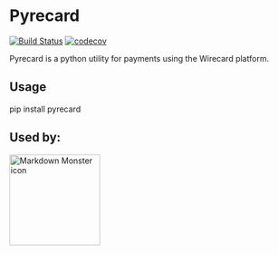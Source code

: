 # Pyrecard

[![Build Status](https://travis-ci.com/DiegoMagg/pyrecard.svg?token=tABSMskBskhEHyyfYxzM&branch=master)](https://github.com/DiegoMagg/pyrecard)
[![codecov](https://codecov.io/gh/DiegoMagg/pyrecard/branch/master/graph/badge.svg?token=RT3ZXODSAH)](https://codecov.io/gh/DiegoMagg/pyrecard)

Pyrecard is a python utility for payments using the Wirecard platform.

## Usage

pip install pyrecard

## Used by:
<img src="https://mexase.esp.br/static/images/logo/logo.png"
     alt="Markdown Monster icon" width=160
     style="float: left; margin-right: 10px;" />
